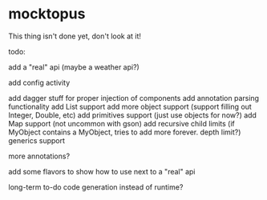 mocktopus
=========

This thing isn't done yet, don't look at it!


todo:

add a "real" api (maybe a weather api?)

add config activity

add dagger stuff for proper injection of components
add annotation parsing functionality
add List support
add more object support (support filling out Integer, Double, etc)
add primitives support (just use objects for now?)
add Map support (not uncommon with gson)
add recursive child limits (if MyObject contains a MyObject, tries to add more forever. depth limit?)
generics support

more annotations?


add some flavors to show how to use next to a "real" api

long-term to-do
code generation instead of runtime?